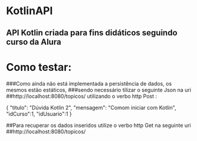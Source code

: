 # KotlinAPI
## API Kotlin criada para fins didáticos seguindo curso da Alura

# Como testar:

###Como ainda não está implementada a persistência de dados, os mesmos estão estáticos,
###sendo necessário tilizar o seguinte Json na uri ##http://localhost:8080/topicos/ utilizando o verbo http Post :

{
    "titulo": "Dúvida Kotlin 2",
    "mensagem": "Comom iniciar com Kotlin",
    "idCurso":1,
    "idUsuario":1
}


##Para recuperar os dados inseridos utilize o verbo http Get na seguinte uri ##http://localhost:8080/topicos/

